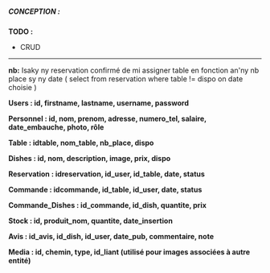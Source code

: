 ##### **CONCEPTION** : 

**TODO :** 
- CRUD
---

**nb:** 
Isaky ny reservation confirmé de mi assigner table en fonction an'ny nb place sy ny date ( select from reservation where table != dispo on date choisie ) 



**Users : id, firstname, lastname, username, password**



**Personnel : id, nom, prenom, adresse, numero\_tel, salaire, date\_embauche, photo, rôle**



**Table : idtable, nom\_table, nb\_place, dispo**



**Dishes : id, nom, description, image, prix, dispo**



**Reservation : idreservation, id\_user, id\_table, date, status**



**Commande : idcommande, id\_table, id\_user, date, status**



**Commande\_Dishes : id\_commande, id\_dish, quantite, prix**



**Stock : id, produit\_nom, quantite, date\_insertion**



**Avis : id\_avis, id\_dish, id\_user, date\_pub, commentaire, note**



**Media : id, chemin, type, id\_liant (utilisé pour images associées à autre entité)**


